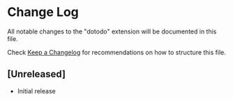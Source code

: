 # Change Log
All notable changes to the "dotodo" extension will be documented in this file.

Check [Keep a Changelog](http://keepachangelog.com/) for recommendations on how to structure this file.

## [Unreleased]
- Initial release